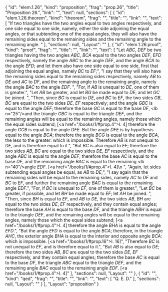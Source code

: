 {
  "id": "elem.1.26",
  "kind": "proposition",
  "frag": "prop.26",
  "title": "Proposition 26.",
  "link": "",
  "text": null,
  "sections": [
    {
      "id": "elem.1.26.theorem",
      "kind": "theorem",
      "frag": "",
      "title": "",
      "link": "",
      "text": [
        "If two triangles have the two angles equal to two angles respectively, and one side equal to one side, namely, either the side adjoining the equal angles, or that subtending one of the equal angles, they will also have the remaining sides equal to the remaining sides and the remaining angle to the remaining angle. "
      ],
      "sections": null,
      "Layout": ""
    },
    {
      "id": "elem.1.26.proof",
      "kind": "proof",
      "frag": "",
      "title": "",
      "link": "",
      "text": [
        "Let <var>ABC</var>, <var>DEF</var> be two triangles having the two angles <var>ABC</var>, <var>BCA</var> equal to the two angles <var>DEF</var>, <var>EFD</var> respectively, namely the angle <var>ABC</var> to the angle <var>DEF</var>, and the angle <var>BCA</var> to the angle <var>EFD</var>; and let them also have one side equal to one side, first that adjoining the equal angles, namely <var>BC</var> to <var>EF</var>;",
        "I say that they will also have the remaining sides equal to the remaining sides respectively, namely <var>AB</var> to <var>DE</var> and <var>AC</var> to <var>DF</var>, and the remaining angle to the remaining angle, namely the angle <var>BAC</var> to the angle <var>EDF</var>. ",
        "For, if <var>AB</var> is unequal to <var>DE</var>, one of them is greater.",
        "Let <var>AB</var> be greater, and let <var>BG</var> be made equal to <var>DE</var>; and let <var>GC</var> be joined. ",
        "Then, since <var>BG</var> is equal to <var>DE</var>, and <var>BC</var> to <var>EF</var>, the two sides <var>GB</var>, <var>BC</var> are equal to the two sides <var>DE</var>, <var>EF</var> respectively; and the angle <var>GBC</var> is equal to the angle <var>DEF</var>; therefore the base <var>GC</var> is equal to the base <var>DF</var>, <lb n=\"25\"/>and the triangle <var>GBC</var> is equal to the triangle <var>DEF</var>, and the remaining angles will be equal to the remaining angles, namely those which the equal sides subtend; [<a href=\"/books/1/#prop.4\">I. 4</a>] therefore the angle <var>GCB</var> is equal to the angle <var>DFE</var>. But the angle <var>DFE</var> is by hypothesis equal to the angle <var>BCA</var>; therefore the angle <var>BCG</var> is equal to the angle <var>BCA</var>, the less to the greater: which is impossible. Therefore <var>AB</var> is not unequal to <var>DE</var>, and is therefore equal to it.",
        "But <var>BC</var> is also equal to <var>EF</var>; therefore the two sides <var>AB</var>, <var>BC</var> are equal to the two sides <var>DE</var>, <var>EF</var> respectively, and the angle <var>ABC</var> is equal to the angle <var>DEF</var>; therefore the base <var>AC</var> is equal to the base <var>DF</var>, and the remaining angle <var>BAC</var> is equal to the remaining <lb n=\"40\"/>angle <var>EDF</var>. [<a href=\"/books/1/#prop.4\">I. 4</a>]\n        ",
        "Again, let sides subtending equal angles be equal, as <var>AB</var> to <var>DE</var>;",
        "I say again that the remaining sides will be equal to the remaining sides, namely <var>AC</var> to <var>DF</var> and <var>BC</var> to <var>EF</var>, and further the remaining angle <var>BAC</var> is equal to the remaining angle <var>EDF</var>.",
        "For, if <var>BC</var> is unequal to <var>EF</var>, one of them is greater.",
        "Let <var>BC</var> be greater, if possible, and let <var>BH</var> be made equal to <var>EF</var>; let <var>AH</var> be joined. ",
        "Then, since <var>BH</var> is equal to <var>EF</var>, and <var>AB</var> to <var>DE</var>, the two sides <var>AB</var>, <var>BH</var> are equal to the two sides <var>DE</var>, <var>EF</var> respectively, and they contain equal angles; therefore the base <var>AH</var> is equal to the base <var>DF</var>, and the triangle <var>ABH</var> is equal to the triangle <var>DEF</var>, and the remaining angles will be equal to the remaining angles, namely those which the equal sides subtend; [<a href=\"/books/1/#prop.4\">I. 4</a>] therefore the angle <var>BHA</var> is equal to the angle <var>EFD</var>.",
        "But the angle <var>EFD</var> is equal to the angle <var>BCA</var>; therefore, in the triangle <var>AHC</var>, the exterior angle <var>BHA</var> is equal to the interior and opposite angle <var>BCA</var>: which is impossible. [<a href=\"/books/1/#prop.16\">I. 16</a>]",
        "Therefore <var>BC</var> is not unequal to <var>EF</var>, and is therefore equal to it.",
        "But <var>AB</var> is also equal to <var>DE</var>; therefore the two sides <var>AB</var>, <var>BC</var> are equal to the two sides <var>DE</var>, <var>EF</var> respectively, and they contain equal angles; therefore the base <var>AC</var> is equal to the base <var>DF</var>, the triangle <var>ABC</var> equal to the triangle <var>DEF</var>, and the remaining angle <var>BAC</var> equal to the remaining angle <var>EDF</var>. [<a href=\"/books/1/#prop.4\">I. 4</a>]"
      ],
      "sections": null,
      "Layout": ""
    },
    {
      "id": "",
      "kind": "qed",
      "frag": "",
      "title": "",
      "link": "",
      "text": [
        "Q. E. D."
      ],
      "sections": null,
      "Layout": ""
    }
  ],
  "Layout": "proposition"
}
